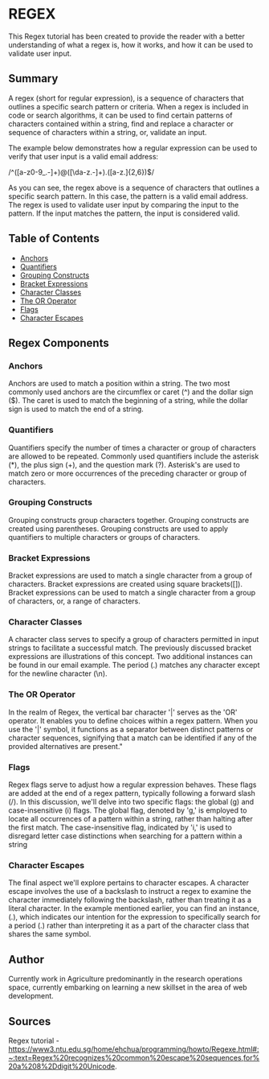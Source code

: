 # REGEX
 
This Regex tutorial has been created to provide the reader with a better understanding of what a regex is, how it works, and how it can be used to validate user input.

## Summary

A regex (short for regular expression), is a sequence of characters that outlines a specific search pattern or criteria. When a regex is included in code or search algorithms, it can be used to find certain patterns of characters contained within a string, find and replace a character or sequence of characters within a string, or, validate an input.

The example below demonstrates how a regular expression can be used to verify that user input is a valid email address:

/^([a-z0-9_\.-]+)@([\da-z\.-]+)\.([a-z\.]{2,6})$/

As you can see, the regex above is a sequence of characters that outlines a specific search pattern. In this case, the pattern is a valid email address. The regex is used to validate user input by comparing the input to the pattern. If the input matches the pattern, the input is considered valid.

## Table of Contents

- [Anchors](#anchors)
- [Quantifiers](#quantifiers)
- [Grouping Constructs](#grouping-constructs)
- [Bracket Expressions](#bracket-expressions)
- [Character Classes](#character-classes)
- [The OR Operator](#the-or-operator)
- [Flags](#flags)
- [Character Escapes](#character-escapes)

## Regex Components

### Anchors

Anchors are used to match a position within a string. The two most commonly used anchors are the circumflex or caret (^) and the dollar sign ($). The caret is used to match the beginning of a string, while the dollar sign is used to match the end of a string.

### Quantifiers

Quantifiers specify the number of times a character or group of characters are allowed to be repeated. Commonly used quantifiers include the asterisk (*), the plus sign (+), and the question mark (?). Asterisk's are used to match zero or more occurrences of the preceding character or group of characters.

### Grouping Constructs

Grouping constructs group characters together. Grouping constructs are created using parentheses. Grouping constructs are used to apply quantifiers to multiple characters or groups of characters.

### Bracket Expressions

Bracket expressions are used to match a single character from a group of characters. Bracket expressions are created using square brackets([]). Bracket expressions can be used to match a single character from a group of characters, or, a range of characters.

### Character Classes

A character class serves to specify a group of characters permitted in input strings to facilitate a successful match. The previously discussed bracket expressions are illustrations of this concept. Two additional instances can be found in our email example. The period (.) matches any character except for the newline character (\n). 

### The OR Operator

In the realm of Regex, the vertical bar character '|' serves as the 'OR' operator. It enables you to define choices within a regex pattern. When you use the '|' symbol, it functions as a separator between distinct patterns or character sequences, signifying that a match can be identified if any of the provided alternatives are present."

### Flags

Regex flags serve to adjust how a regular expression behaves. These flags are added at the end of a regex pattern, typically following a forward slash (/). In this discussion, we'll delve into two specific flags: the global (g) and case-insensitive (i) flags. The global flag, denoted by 'g,' is employed to locate all occurrences of a pattern within a string, rather than halting after the first match. The case-insensitive flag, indicated by 'i,' is used to disregard letter case distinctions when searching for a pattern within a string

### Character Escapes

The final aspect we'll explore pertains to character escapes. A character escape involves the use of a backslash to instruct a regex to examine the character immediately following the backslash, rather than treating it as a literal character. In the example mentioned earlier, you can find an instance, (.), which indicates our intention for the expression to specifically search for a period (.) rather than interpreting it as a part of the character class that shares the same symbol.

## Author

Currently work in Agriculture predominantly in the research operations space, currently embarking on learning a new skillset in the area of web development.  

## Sources 

Regex tutorial -https://www3.ntu.edu.sg/home/ehchua/programming/howto/Regexe.html#:~:text=Regex%20recognizes%20common%20escape%20sequences,for%20a%208%2Ddigit%20Unicode.
